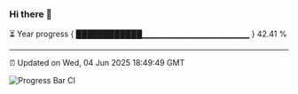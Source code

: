 ### Hi there 👋

⏳ Year progress { ████████████▁▁▁▁▁▁▁▁▁▁▁▁▁▁▁▁▁▁ } 42.41 %

---

⏰ Updated on Wed, 04 Jun 2025 18:49:49 GMT

![Progress Bar CI](https://github.com/IshwaranRudhara/GIT-ACTION/workflows/Progress%20Bar%20CI/badge.svg)
